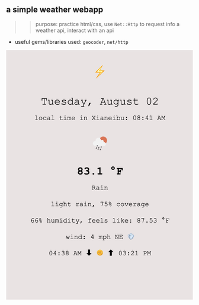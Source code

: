 ## a simple weather webapp

>> purpose: practice html/css, use `Net::Http` to request info a weather api, interact with an api


- useful gems/libraries used: `geocoder`, `net/http`

![screenshot](./public/app_ss.png)